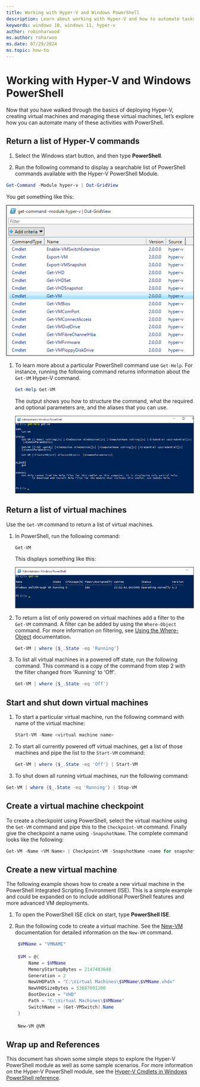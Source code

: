 ```yaml
---
title: Working with Hyper-V and Windows PowerShell
description: Learn about working with Hyper-V and how to automate tasks using Windows PowerShell.
keywords: windows 10, windows 11, hyper-v
author: robinharwood
ms.author: roharwoo
ms.date: 07/29/2024
ms.topic: how-to
---
```


# Working with Hyper-V and Windows PowerShell

Now that you have walked through the basics of deploying Hyper-V, creating virtual machines and managing these virtual machines, let’s explore how you can automate many of these activities with PowerShell.

## Return a list of Hyper-V commands

1. Select the Windows start button, and then type **PowerShell**.

1. Run the following command to display a searchable list of PowerShell commands available with the Hyper-V PowerShell Module.

 ```powershell
Get-Command -Module hyper-v | Out-GridView
```

  You get something like this:

  ![Screenshot of the Out Grid View showing the Command Type, Name, Version, and Source fields.](./media/powershell/command-grid.png)

1. To learn more about a particular PowerShell command use `Get-Help`. For instance, running the following command returns information about the `Get-VM` Hyper-V command.

    ```powershell
    Get-Help Get-VM
    ```

    The output shows you how to structure the command, what the required and optional parameters are, and the aliases that you can use.

    ![Screenshot of the Administrator Windows Power Shell screen, showing the output of how to structure commands.](./media/powershell/get-help.png)

## Return a list of virtual machines

Use the `Get-VM` command to return a list of virtual machines.

1. In PowerShell, run the following command:

     ```powershell
     Get-VM
     ```

     This displays something like this:

     ![Screenshot of the Administrator Windows Power Shell screen showing the output after entering Get V M.](./media/powershell/get-vm.png)

1. To return a list of only powered on virtual machines add a filter to the `Get-VM` command. A filter can be added by using the `Where-Object` command. For more information on filtering, see [Using the Where-Object](/powershell/module/microsoft.powershell.core/where-object) documentation.

     ```powershell
     Get-VM | where {$_.State -eq 'Running'}
     ```

1. To list all virtual machines in a powered off state, run the following command. This command is a copy of the command from step 2 with the filter changed from 'Running' to 'Off'.

     ```powershell
     Get-VM | where {$_.State -eq 'Off'}
     ```

## Start and shut down virtual machines

1. To start a particular virtual machine, run the following command with name of the virtual machine:

     ```powershell
     Start-VM -Name <virtual machine name>
     ```

1. To start all currently powered off virtual machines, get a list of those machines and pipe the list to the `Start-VM` command:

    ```powershell
    Get-VM | where {$_.State -eq 'Off'} | Start-VM
    ```

1. To shut down all running virtual machines, run the following command:

  ```powershell
  Get-VM | where {$_.State -eq 'Running'} | Stop-VM
  ```

## Create a virtual machine checkpoint

To create a checkpoint using PowerShell, select the virtual machine using the `Get-VM` command and pipe this to the `Checkpoint-VM` command. Finally give the checkpoint a name using `-SnapshotName`. The complete command looks like the following:

  ```powershell
  Get-VM -Name <VM Name> | Checkpoint-VM -SnapshotName <name for snapshot>
  ```

## Create a new virtual machine

The following example shows how to create a new virtual machine in the PowerShell Integrated Scripting Environment (ISE). This is a simple example and could be expanded on to include additional PowerShell features and more advanced VM deployments.

1. To open the PowerShell ISE click on start, type **PowerShell ISE**.

1. Run the following code to create a virtual machine. See the [New-VM](/powershell/module/hyper-v/new-vm) documentation for detailed information on the `New-VM` command.

     ```powershell
      $VMName = "VMNAME"
    
      $VM = @{
          Name = $VMName
          MemoryStartupBytes = 2147483648
          Generation = 2
          NewVHDPath = "C:\Virtual Machines\$VMName\$VMName.vhdx"
          NewVHDSizeBytes = 53687091200
          BootDevice = "VHD"
          Path = "C:\Virtual Machines\$VMName"
          SwitchName = (Get-VMSwitch).Name
      }
    
      New-VM @VM
     ```

## Wrap up and References

This document has shown some simple steps to explore the Hyper-V PowerShell module as well as some sample scenarios. For more information on the Hyper-V PowerShell module, see the [Hyper-V Cmdlets in Windows PowerShell reference](/powershell/module/hyper-v/index).  
